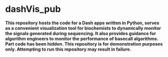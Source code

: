 # dashVis_pub

**This repository hosts the code for a Dash apps written in Python, serves as a convenient visualization tool for biochemists to dynamically monitor the signals generated during sequencing. It also provides guidance for algorithm engineers to monitor the performance of basecall algorithms. Part code has been hidden. This repository is for demonstration purposes only. Attempting to run this repository may result in failure.**